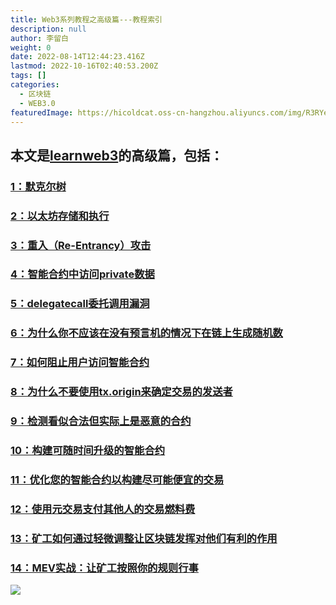 ```yaml
---
title: Web3系列教程之高级篇---教程索引
description: null
author: 李留白
weight: 0
date: 2022-08-14T12:44:23.416Z
lastmod: 2022-10-16T02:40:53.200Z
tags: []
categories:
  - 区块链
  - WEB3.0
featuredImage: https://hicoldcat.oss-cn-hangzhou.aliyuncs.com/img/R3RYera.png
---
```


## 本文是[learnweb3](https://www.learnweb3.io/)的高级篇，包括：

### [1：默克尔树](https://w3er.xyz/posts/web3/senior-track-1/)
### [2：以太坊存储和执行](https://w3er.xyz/posts/web3/senior-track-2/)
### [3：重入（Re-Entrancy）攻击](https://w3er.xyz/posts/web3/senior-track-3/)
### [4：智能合约中访问private数据](https://w3er.xyz/posts/web3/senior-track-4/)
### [5：delegatecall委托调用漏洞](https://w3er.xyz/posts/web3/senior-track-5/)
### [6：为什么你不应该在没有预言机的情况下在链上生成随机数](https://w3er.xyz/posts/web3/senior-track-6/)
### [7：如何阻止用户访问智能合约](https://w3er.xyz/posts/web3/senior-track-7/)
### [8：为什么不要使用tx.origin来确定交易的发送者](https://w3er.xyz/posts/web3/senior-track-8/)
### [9：检测看似合法但实际上是恶意的合约](https://w3er.xyz/posts/web3/senior-track-9/)
### [10：构建可随时间升级的智能合约](https://w3er.xyz/posts/web3/senior-track-10/)
### [11：优化您的智能合约以构建尽可能便宜的交易](https://w3er.xyz/posts/web3/senior-track-11/)
### [12：使用元交易支付其他人的交易燃料费](https://w3er.xyz/posts/web3/senior-track-12/)
### [13：矿工如何通过轻微调整让区块链发挥对他们有利的作用](https://w3er.xyz/posts/web3/senior-track-13/)
### [14：MEV实战：让矿工按照你的规则行事](https://w3er.xyz/posts/web3/senior-track-14/)

![](https://hicoldcat.oss-cn-hangzhou.aliyuncs.com/img/my.png)